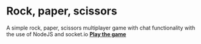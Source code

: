 # Rock, paper, scissors
A simple rock, paper, scissors multiplayer game with chat functionality with the use of NodeJS and socket.io
[**Play the game**](https://bills-rock-paper-scissors.herokuapp.com/ "Rock, paper, scissors")
